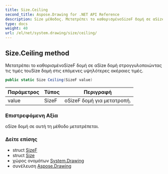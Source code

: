 ```yaml
---
title: Size.Ceiling
second_title: Aspose.Drawing for .NET API Reference
description: Size μέθοδος. Μετατρέπει το καθορισμένοSizeF δομή σε αSize δομή στρογγυλοποιώντας τις τιμές τουSize δομή στις επόμενες υψηλότερες ακέραιες τιμές.
type: docs
weight: 40
url: /el/net/system.drawing/size/ceiling/
---
```

## Size.Ceiling method

Μετατρέπει το καθορισμένοSizeF δομή σε αSize δομή στρογγυλοποιώντας τις τιμές τουSize δομή στις επόμενες υψηλότερες ακέραιες τιμές.

```csharp
public static Size Ceiling(SizeF value)
```

| Παράμετρος | Τύπος | Περιγραφή |
| --- | --- | --- |
| value | SizeF | οSizeF δομή για μετατροπή. |

### Επιστρεφόμενη Αξία

οSize δομή σε αυτή τη μέθοδο μετατρέπεται.

### Δείτε επίσης

* struct [SizeF](../../sizef/)
* struct [Size](../)
* χώρος ονομάτων [System.Drawing](../../size/)
* συνέλευση [Aspose.Drawing](../../../)


